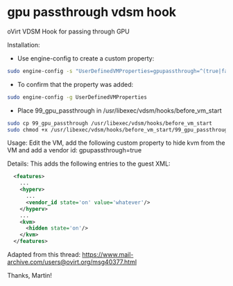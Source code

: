 gpu passthrough vdsm hook
=================================
oVirt VDSM Hook for passing through GPU

Installation:
* Use engine-config to create a custom property:

```bash
sudo engine-config -s "UserDefinedVMProperties=gpupassthrough=^(true|false)$"
```

* To confirm that the property was added:

```bash
sudo engine-config -g UserDefinedVMProperties
```

* Place 99_gpu_passthrough in /usr/libexec/vdsm/hooks/before_vm_start

```bash
sudo cp 99_gpu_passthrough /usr/libexec/vdsm/hooks/before_vm_start
sudo chmod +x /usr/libexec/vdsm/hooks/before_vm_start/99_gpu_passthrough
```

Usage:
Edit the VM, add the following custom property to hide kvm from the VM and add a vendor id:
gpupassthrough=true 

Details:
This adds the following entries to the guest XML:

```xml
  <features>
    ...
    <hyperv>
      ...
      <vendor_id state='on' value='whatever'/>
    </hyperv>
    ...
    <kvm>
      <hidden state='on'/>
    </kvm>
  </features>
```

Adapted from this thread:
https://www.mail-archive.com/users@ovirt.org/msg40377.html

Thanks, Martin!
